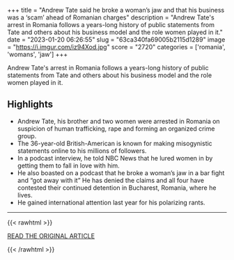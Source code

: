 +++
title = "Andrew Tate said he broke a woman’s jaw and that his business was a ‘scam’ ahead of Romanian charges"
description = "Andrew Tate's arrest in Romania follows a years-long history of public statements from Tate and others about his business model and the role women played in it."
date = "2023-01-20 06:26:55"
slug = "63ca340fa69005b2115d1289"
image = "https://i.imgur.com/iz94Xod.jpg"
score = "2720"
categories = ['romania', 'womans', 'jaw']
+++

Andrew Tate's arrest in Romania follows a years-long history of public statements from Tate and others about his business model and the role women played in it.

## Highlights

- Andrew Tate, his brother and two women were arrested in Romania on suspicion of human trafficking, rape and forming an organized crime group.
- The 36-year-old British-American is known for making misogynistic statements online to his millions of followers.
- In a podcast interview, he told NBC News that he lured women in by getting them to fall in love with him.
- He also boasted on a podcast that he broke a woman’s jaw in a bar fight and “got away with it” He has denied the claims and all four have contested their continued detention in Bucharest, Romania, where he lives.
- He gained international attention last year for his polarizing rants.

---

{{< rawhtml >}}
  <p class="article-category">
    <a target="_blank" href="https://www.nbcnews.com/tech/internet/andrew-tate-custody-arrest-romania-business-allegations-rcna64070">READ THE ORIGINAL ARTICLE</a>
  </p>
{{< /rawhtml >}}
